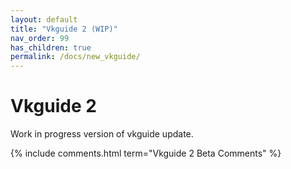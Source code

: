 ```yaml
---
layout: default
title: "Vkguide 2 (WIP)"
nav_order: 99
has_children: true
permalink: /docs/new_vkguide/
---
```


# Vkguide 2
Work in progress version of vkguide update.


{% include comments.html term="Vkguide 2 Beta Comments" %}